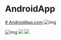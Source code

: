 # AndroidApp
 <a href="https://android-app-two.vercel.app/" > # AndroidApp.com</a>
<img src="https://github.com/ManishChand349/AndroidApp/assets/99408291/6a87265d-71f5-4f4a-868b-e63d45a6fb8e" alt="img" >

<img src="https://github.com/ManishChand349/AndroidApp/assets/99408291/d8c5030f-2b69-4171-ad5e-ae1cf8790c3d" alt="img" >

<img src="https://github.com/ManishChand349/AndroidApp/assets/99408291/bade6cc2-750e-4f24-aaeb-2e642df32b8f" >

<img src ="https://github.com/ManishChand349/AndroidApp/assets/99408291/1f45393f-41d9-4605-9645-df4a559b065d">
